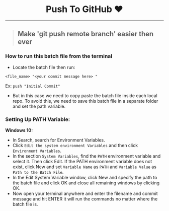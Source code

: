 <h1 align="center">Push To GitHub ❤️</h1> 

<hr>

> ## Make 'git push remote branch' easier then ever

### How to run this batch file from the terminal

- Locate the batch file then run:

```
<file_name> "<your commit message here> "
```

Ex: `push "Initial Commit"`

- But in this case we need to copy paste the batch file inside each local repo. To avoid this, we need to save this batch file in a separate folder and set the path variable. 

### Setting Up PATH Variable:

**Windows 10:**

- In Search, search for Environment Variables.
- Click `Edit the system environment Variables` and then click `Environment Variables`.
- In the section `System Variables`, find the `PATH` environment variable and select it. Then click Edit. If the PATH environment variable does not exist, click New and set `Variable Name` as `PATH` and `Variable Value` as `Path to the Batch File`.
- In the Edit System Variable window, click New and specify the path to the batch file and click OK and close all remaining windows by clicking OK.
- Now open your terminal anywhere and enter the filename and commit message and hit ENTER it will run the commands no matter where the batch file is.